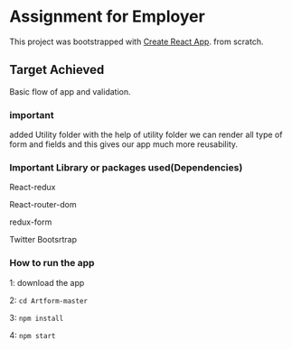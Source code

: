 # Assignment for Employer
This project was bootstrapped with [Create React App](https://github.com/facebookincubator/create-react-app). from scratch.

## Target Achieved

Basic flow of app and validation.

### important
added Utility folder with the help of utility folder we can render all type of form and fields and this gives our app much more reusability. 


### Important Library or packages used(Dependencies)

React-redux

React-router-dom

redux-form

Twitter Bootsrtrap

### How to run the app
1: download the app

2: `cd Artform-master`

3: `npm install`

4: `npm start`

